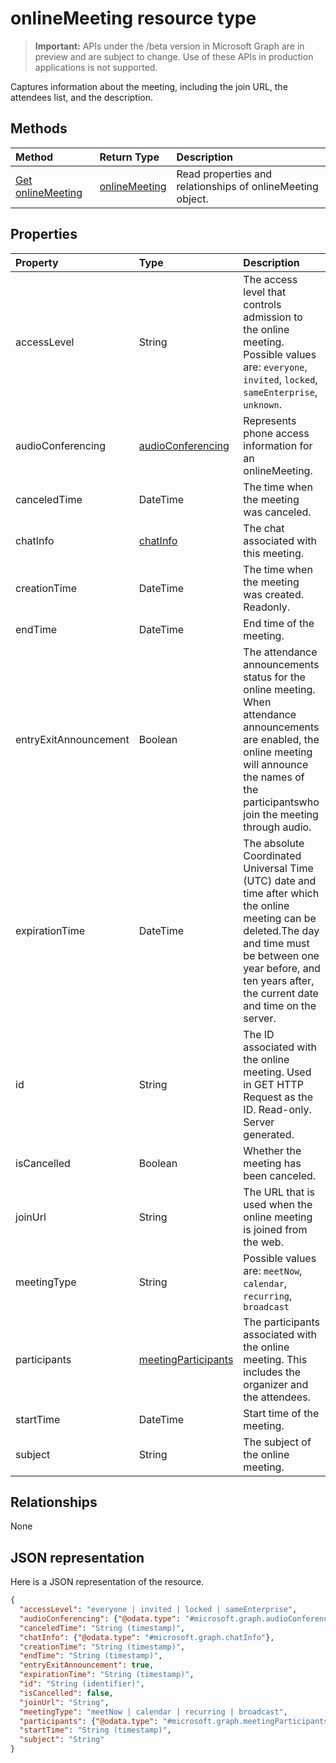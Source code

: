 # onlineMeeting resource type

> **Important:** APIs under the /beta version in Microsoft Graph are in preview and are subject to change. Use of these APIs in production applications is not supported.

Captures information about the meeting, including the join URL, the attendees list, and the description.

## Methods

| Method         | Return Type | Description |
|:---------------|:--------|:----------|
| [Get onlineMeeting](../api/onlinemeeting_get.md) | [onlineMeeting](onlinemeeting.md) | Read properties and relationships of onlineMeeting object. |

## Properties

| Property                  | Type                                                   | Description                                                                                                                |
| :------------------------ | :----------------------------------------------------- | :------------------------------------------------------------------------------------------------------------------------- |
| accessLevel               | String                                                 | The access level that controls admission to the online meeting. Possible values are: `everyone`, `invited`, `locked`, `sameEnterprise`, `unknown`. |
| audioConferencing         | [audioConferencing](audioconferencing.md)              | Represents phone access information for an onlineMeeting. |
| canceledTime              | DateTime                                               | The time when the meeting was canceled. |
| chatInfo                  | [chatInfo](chatinfo.md)                                | The chat associated with this meeting. |
| creationTime              | DateTime                                               | The time when the meeting was created. Readonly.
| endTime                   | DateTime                                               | End time of the meeting. |
| entryExitAnnouncement     | Boolean                                                | The attendance announcements status for the online meeting. When attendance announcements are enabled, the online meeting will announce the names of the participantswho join the meeting through audio. |
| expirationTime            | DateTime                                               | The absolute Coordinated Universal Time (UTC) date and time after which the online meeting can be deleted.The day and time must be between one year before, and ten years after, the current date and time on the server. |
| id                        | String                                                 | The ID associated with the online meeting. Used in GET HTTP Request as the ID. Read-only. Server generated. |
| isCancelled               | Boolean                                                | Whether the meeting has been canceled. |
| joinUrl                   | String                                                 | The URL that is used when the online meeting is joined from the web. |
| meetingType               | String                                                 | Possible values are: `meetNow`, `calendar`, `recurring`, `broadcast` |
| participants              | [meetingParticipants](meetingparticipants.md)          | The participants associated with the online meeting.  This includes the organizer and the attendees. |
| startTime                 | DateTime                                               | Start time of the meeting. |
| subject                   | String                                                 | The subject of the online meeting. |

## Relationships
None

## JSON representation

Here is a JSON representation of the resource.

<!-- {
  "blockType": "resource",
  "optionalProperties": [

  ],
  "@odata.type": "microsoft.graph.onlineMeeting"
}-->
```json
{
  "accessLevel": "everyone | invited | locked | sameEnterprise",
  "audioConferencing": {"@odata.type": "#microsoft.graph.audioConferencing"},
  "canceledTime": "String (timestamp)",
  "chatInfo": {"@odata.type": "#microsoft.graph.chatInfo"},
  "creationTime": "String (timestamp)",
  "endTime": "String (timestamp)",
  "entryExitAnnouncement": true,
  "expirationTime": "String (timestamp)",
  "id": "String (identifier)",
  "isCancelled": false,
  "joinUrl": "String",
  "meetingType": "meetNow | calendar | recurring | broadcast",
  "participants": {"@odata.type": "#microsoft.graph.meetingParticipants"},
  "startTime": "String (timestamp)",
  "subject": "String"
}
```

